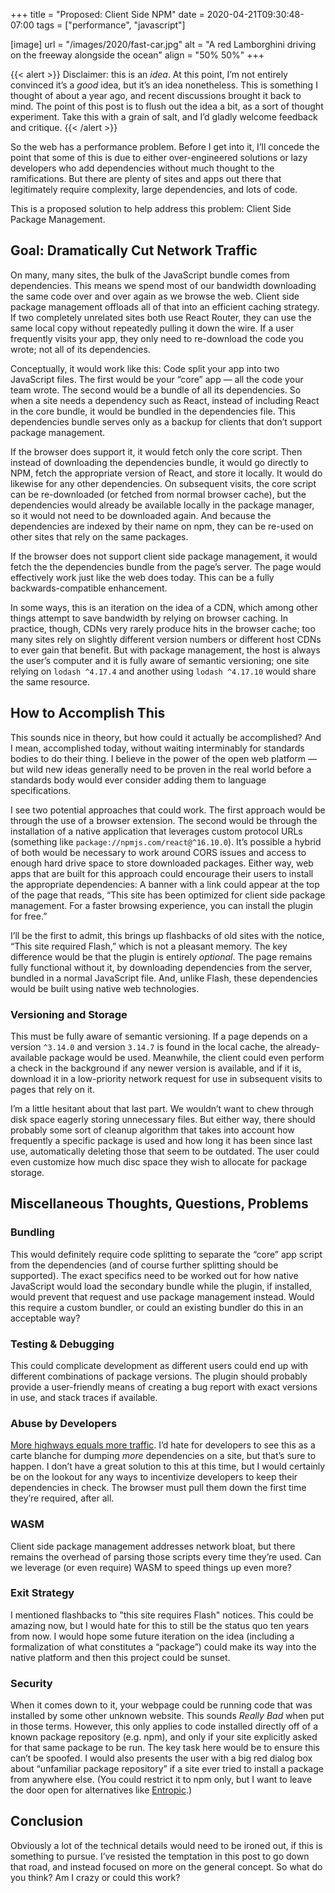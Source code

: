 +++
title = "Proposed: Client Side NPM"
date = 2020-04-21T09:30:48-07:00
tags = ["performance", "javascript"]

[image]
  url = "/images/2020/fast-car.jpg"
  alt = "A red Lamborghini driving on the freeway alongside the ocean"
  align = "50% 50%"
+++

{{< alert >}}
Disclaimer: this is an _idea_.
At this point, I’m not entirely convinced it’s a _good_ idea, but it’s an idea nonetheless.
This is something I thought of about a year ago, and recent discussions brought it back to mind.
The point of this post is to flush out the idea a bit, as a sort of thought experiment.
Take this with a grain of salt, and I’d gladly welcome feedback and critique.
{{< /alert >}}

So the web has a performance problem.
Before I get into it, I’ll concede the point that some of this is due to either over-engineered solutions or lazy developers who add dependencies without much thought to the ramifications.
But there are plenty of sites and apps out there that legitimately require complexity, large dependencies, and lots of code.

This is a proposed solution to help address this problem: Client Side Package Management.

## Goal: Dramatically Cut Network Traffic

On many, many sites, the bulk of the JavaScript bundle comes from dependencies.
This means we spend most of our bandwidth downloading the same code over and over again as we browse the web.
Client side package management offloads all of that into an efficient caching strategy.
If two completely unrelated sites both use React Router, they can use the same local copy without repeatedly pulling it down the wire.
If a user frequently visits your app, they only need to re-download the code you wrote; not all of its dependencies.

Conceptually, it would work like this:
Code split your app into two JavaScript files. The first would be your “core” app — all the code your team wrote. The second would be a bundle of all its dependencies.
So when a site needs a dependency such as React, instead of including React in the core bundle, it would be bundled in the dependencies file.
This dependencies bundle serves only as a backup for clients that don’t support package management.

If the browser does support it, it would fetch only the core script.
Then instead of downloading the dependencies bundle, it would go directly to NPM, fetch the appropriate version of React, and store it locally.
It would do likewise for any other dependencies.
On subsequent visits, the core script can be re-downloaded (or fetched from normal browser cache), but the dependencies would already be available locally in the package manager, so it would not need to be downloaded again.
And because the dependencies are indexed by their name on npm, they can be re-used on other sites that rely on the same packages.

If the browser does not support client side package management, it would fetch the the dependencies bundle from the page’s server.
The page would effectively work just like the web does today.
This can be a fully backwards-compatible enhancement.

In some ways, this is an iteration on the idea of a CDN, which among other things attempt to save bandwidth by relying on browser caching.
In practice, though, CDNs very rarely produce hits in the browser cache;
too many sites rely on slightly different version numbers or different host CDNs to ever gain that benefit.
But with package management, the host is always the user’s computer and it is fully aware of semantic versioning;
one site relying on `lodash ^4.17.4` and another using `lodash ^4.17.10` would share the same resource.

## How to Accomplish This

This sounds nice in theory, but how could it actually be accomplished? And I mean, accomplished today, without waiting interminably for standards bodies to do their thing. I believe in the power of the open web platform — but wild new ideas generally need to be proven in the real world before a standards body would ever consider adding them to language specifications.

I see two potential approaches that could work.
The first approach would be through the use of a browser extension.
The second would be through the installation of a native application that leverages custom protocol URLs (something like `package://npmjs.com/react@^16.10.0`).
It’s possible a hybrid of both would be necessary to work around CORS issues and access to enough hard drive space to store downloaded packages.
Either way, web apps that are built for this approach could encourage their users to install the appropriate dependencies:
A banner with a link could appear at the top of the page that reads,
“This site has been optimized for client side package management. For a faster browsing experience, you can install the plugin for free.”

I’ll be the first to admit, this brings up flashbacks of old sites with the notice, “This site required Flash,” which is not a pleasant memory.
The key difference would be that the plugin is entirely _optional_.
The page remains fully functional without it, by downloading dependencies from the server, bundled in a normal JavaScript file.
And, unlike Flash, these dependencies would be built using native web technologies.

### Versioning and Storage

This must be fully aware of semantic versioning.
If a page depends on a version `^3.14.0` and version `3.14.7` is found in the local cache, the already-available package would be used.
Meanwhile, the client could even perform a check in the background if any newer version is available, and if it is, download it in a low-priority network request for use in subsequent visits to pages that rely on it.

I’m a little hesitant about that last part.
We wouldn’t want to chew through disk space eagerly storing unnecessary files.
But either way, there should probably some sort of cleanup algorithm that takes into account how frequently a specific package is used and how long it has been since last use, automatically deleting those that seem to be outdated.
The user could even customize how much disc space they wish to allocate for package storage.

## Miscellaneous Thoughts, Questions, Problems

### Bundling
This would definitely require code splitting to separate the “core” app script from the dependencies (and of course further splitting should be supported).
The exact specifics need to be worked out for how native JavaScript would load the secondary bundle while the plugin, if installed, would prevent that request and use package management instead.
Would this require a custom bundler, or could an existing bundler do this in an acceptable way?

### Testing & Debugging
This could complicate development as different users could end up with different combinations of package versions.
The plugin should probably provide a user-friendly means of creating a bug report with exact versions in use, and stack traces if available.

### Abuse by Developers
[More highways equals more traffic](https://usa.streetsblog.org/2017/06/21/the-science-is-clear-more-highways-equals-more-traffic-why-are-dots-still-ignoring-it/).
I’d hate for developers to see this as a carte blanche for dumping _more_ dependencies on a site, but that’s sure to happen.
I don’t have a great solution to this at this time, but I would certainly be on the lookout for any ways to incentivize developers to keep their dependencies in check.
The browser must pull them down the first time they’re required, after all.

### WASM
Client side package management addresses network bloat, but there remains the overhead of parsing those scripts every time they’re used.
Can we leverage (or even require) WASM to speed things up even more?

### Exit Strategy
I mentioned flashbacks to "this site requires Flash" notices.
This could be amazing now, but I would hate for this to still be the status quo ten years from now.
I would hope some future iteration on the idea (including a formalization of what constitutes a “package”) could make its way into the native platform and then this project could be sunset.

### Security
When it comes down to it, your webpage could be running code that was installed by some other unknown website.
This sounds _Really Bad_ when put in those terms.
However, this only applies to code installed directly off of a known package repository (e.g. npm), and only if your site explicitly asked for that same package to be run.
The key task here would be to ensure this can’t be spoofed.
I would also presents the user with a big red dialog box about “unfamiliar package repository” if a site ever tried to install a package from anywhere else.
(You could restrict it to npm only, but I want to leave the door open for alternatives like [Entropic](https://www.entropic.dev/).)

## Conclusion

Obviously a lot of the technical details would need to be ironed out, if this is something to pursue.
I’ve resisted the temptation in this post to go down that road, and instead focused on more on the general concept.
So what do you think?
Am I crazy or could this work?
